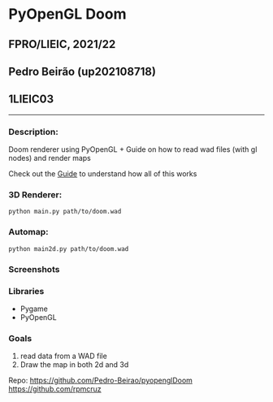 #  PyOpenGL Doom
## FPRO/LIEIC, 2021/22
## Pedro Beirão (up202108718)
## 1LIEIC03

___

### Description:

Doom renderer using PyOpenGL + Guide on how to read wad files (with gl nodes) and render maps

Check out the [Guide](guide) to understand how all of this works

### 3D Renderer:
```
python main.py path/to/doom.wad
```

### Automap: 
```
python main2d.py path/to/doom.wad
```

### Screenshots



### Libraries

- Pygame
- PyOpenGL

### Goals

1. read data from a WAD file
2. Draw the map in both 2d and 3d

Repo: https://github.com/Pedro-Beirao/pyopenglDoom
https://github.com/rpmcruz